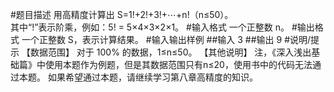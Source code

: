 #题目描述
用高精度计算出 S=1!+2!+3!+⋯+n!（n≤50）。\
其中“!”表示阶乘，例如：5! = 5×4×3×2×1。
#输入格式
一个正整数 n。
#输出格式
一个正整数 S，表示计算结果。
#输入输出样例
##输入
3
##输出
9
#说明/提示
【数据范围】
对于 100% 的数据，1≤n≤50。
【其他说明】
注，《深入浅出基础篇》中使用本题作为例题，但是其数据范围只有n≤20，使用书中的代码无法通过本题。 如果希望通过本题，请继续学习第八章高精度的知识。